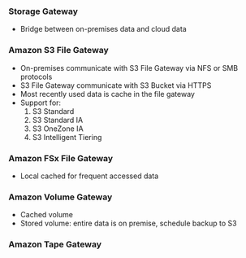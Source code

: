 ### Storage Gateway
- Bridge between on-premises data and cloud data


### Amazon S3 File Gateway
- On-premises communicate with S3 File Gateway via NFS or SMB protocols
- S3 File Gateway communicate with S3 Bucket via HTTPS
- Most recently used data is cache in the file gateway
- Support for:
    1. S3 Standard
    2. S3 Standard IA
    3. S3 OneZone IA
    4. S3 Intelligent Tiering

### Amazon FSx File Gateway
- Local cached for frequent accessed data

### Amazon Volume Gateway
- Cached volume
- Stored volume: entire data is on premise, schedule backup to S3

### Amazon Tape Gateway